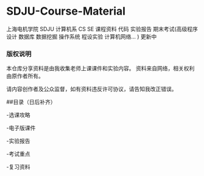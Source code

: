 # SDJU-Course-Material
上海电机学院 SDJU 计算机系 CS SE 课程资料 代码 实验报告 期末考试(高级程序设计 数据库 数据挖掘 操作系统 程设实验 计算机网络... ) 更新中



### 版权说明
本仓库分享资料是由我收集老师上课课件和实验内容。
资料来自网络，相关权利由原作者所有。


请内容创作者及公众监督，如有资料违反许可协议，请告知我改正错误。

##目录（日后补齐）

-选课攻略

-电子版课件

-实验报告

-考试重点

-复习资料
